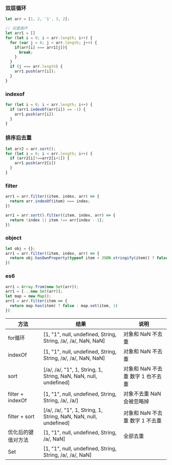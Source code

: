 ### 双层循环

````js
let arr = [1, 2, '1', 3, 2];

// 双重循环
let arr1 = []
for (let i = 0; i < arr.length; i++) {
  for (var j = 0; j < arr.length; j++) {
    if(arr[i] === arr1[j]){
      break;
    }
  }
  if (j === arr.length) {
    arr1.push(arr[i]);
  }
}
````

### indexof

````js
for (let i = 0; i < arr.length; i++) {
  if (arr1.indexOf(arr[i]) == -1) {
    arr1.push(arr[i])
  }
}
````

### 排序后去重

````js
let arr2 = arr.sort();
for (let i = 0; i < arr.length; i++) {
  if (arr2[i]!==arr2[i+1]) {
    arr1.push(arr2[i])
  }
}
````

### filter

````js
arr1 = arr.filter((item, index, arr) => {
  return arr.indexOf(item) === index;
})

arr1 = arr.sort().filter((item, index, arr) => {
  return !index || item !== arr[index - 1];
})
````

### object

````js
let obj = {};
arr1 = arr.filter((item, index, arr) => {
  return obj.hasOwnProperty(typeof item + JSON.stringify(item)) ? false : obj[typeof item + JSON.stringify(item)] = true;
})
````

### es6

```js
arr1 = Array.from(new Set(arr));
arr1 = [...new Set(arr)];
let map = new Map();
arr1 = arr.filter(item => {
  return map.has(item) ? false : map.set(item, 1)
})

```

| 方法               | 结果                                                         | 说明                              |
| ------------------ | ------------------------------------------------------------ | --------------------------------- |
| for循环            | [1, "1", null, undefined, String, String, /a/, /a/, NaN, NaN] | 对象和 NaN 不去重                 |
| indexOf            | [1, "1", null, undefined, String, String, /a/, /a/, NaN, NaN] | 对象和 NaN 不去重                 |
| sort               | [/a/, /a/, "1", 1, String, 1, String, NaN, NaN, null, undefined] | 对象和 NaN 不去重 数字 1 也不去重 |
| filter + indexOf   | [1, "1", null, undefined, String, String, /a/, /a/]          | 对象不去重 NaN 会被忽略掉         |
| filter + sort      | [/a/, /a/, "1", 1, String, 1, String, NaN, NaN, null, undefined] | 对象和 NaN 不去重 数字 1 不去重   |
| 优化后的键值对方法 | [1, "1", null, undefined, String, /a/, NaN]                  | 全部去重                          |
| Set                | [1, "1", null, undefined, String, String, /a/, /a/, NaN]     |                                   |

